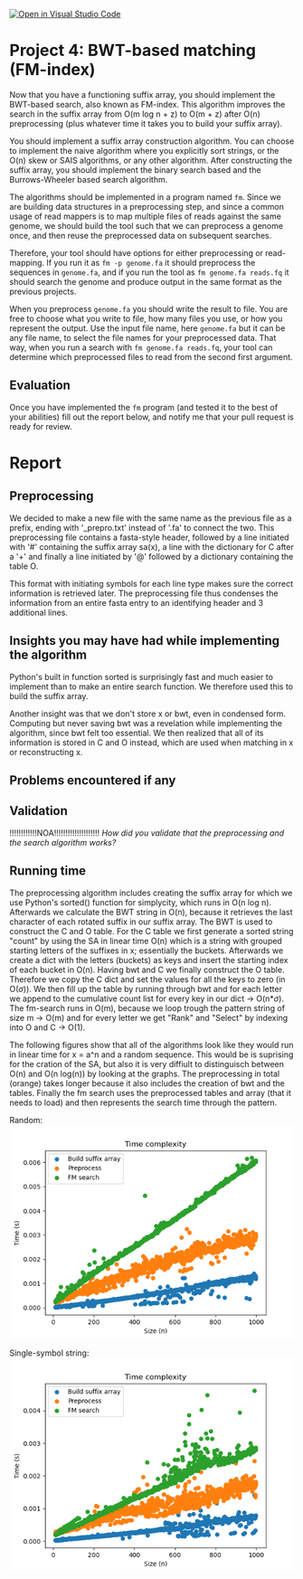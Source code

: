 [![Open in Visual Studio Code](https://classroom.github.com/assets/open-in-vscode-c66648af7eb3fe8bc4f294546bfd86ef473780cde1dea487d3c4ff354943c9ae.svg)](https://classroom.github.com/online_ide?assignment_repo_id=9268173&assignment_repo_type=AssignmentRepo)
# Project 4: BWT-based matching (FM-index)

Now that you have a functioning suffix array, you should implement the BWT-based search, also known as FM-index. This algorithm improves the search in the suffix array from O(m log n + z) to O(m + z) after O(n) preprocessing (plus whatever time it takes you to build your suffix array).

You should implement a suffix array construction algorithm. You can choose to implement the naive algorithm where you explicitly sort strings, or the O(n) skew or SAIS algorithms, or any other algorithm. After constructing the suffix array, you should implement the binary search based and the Burrows-Wheeler based search algorithm.

The algorithms should be implemented in a program named `fm`. Since we are building data structures in a preprocessing step, and since a common usage of read mappers is to map multiple files of reads against the same genome, we should build the tool such that we can preprocess a genome once, and then reuse the preprocessed data on subsequent searches.

Therefore, your tool should have options for either preprocessing or read-mapping. If you run it as `fm -p genome.fa` it should preprocess the sequences in `genome.fa`, and if you run the tool as  `fm genome.fa reads.fq` it should search the genome and produce output in the same format as the previous projects.

When you preprocess `genome.fa` you should write the result to file. You are free to choose what you write to file, how many files you use, or how you represent the output. Use the input file name, here `genome.fa` but it can be any file name, to select the file names for your preprocessed data. That way, when you run a search with `fm genome.fa reads.fq`, your tool can determine which preprocessed files to read from the second first argument.

## Evaluation

Once you have implemented the `fm` program (and tested it to the best of your abilities) fill out the report below, and notify me that your pull request is ready for review.

# Report

## Preprocessing

We decided to make a new file with the same name as the previous file as a prefix, ending with '_prepro.txt' instead of '.fa' to connect the two. This preprocessing file contains a fasta-style header, followed by a line initiated with '#' containing the suffix array sa(x), a line with the dictionary for C after a '+' and finally a line initiated by '@' followed by a dictionary containing the table O.

This format with initiating symbols for each line type makes sure the correct information is retrieved later. The preprocessing file thus condenses the information from an entire fasta entry to an identifying header and 3 additional lines.

## Insights you may have had while implementing the algorithm
Python's built in function sorted is surprisingly fast and much easier to implement than to make an entire search function. We therefore used this to build the suffix array.

Another insight was that we don't store x or bwt, even in condensed form. Computing but never saving bwt was a revelation while implementing the algorithm, since bwt felt too essential. We then realized that all of its information is stored in C and O instead, which are used when matching in x or reconstructing x.

## Problems encountered if any

## Validation
!!!!!!!!!!!!NOA!!!!!!!!!!!!!!!!!!!!
*How did you validate that the preprocessing and the search algorithm works?*

## Running time
The preprocessing algorithm includes creating the suffix array for which we use Python's sorted() function for simplycity, which runs in O(n log n). 
Afterwards we calculate the BWT string in O(n), because it retrieves the last character of each rotated suffix in our suffix array. The BWT is used to construct the C and O table. For the C table we first generate a sorted string "count" by using the SA in linear time O(n) which is a string with grouped starting letters of the suffixes in x; essentially the buckets. Afterwards we create a dict with the letters (buckets) as keys and insert the starting index of each bucket in O(n).
Having bwt and C we finally construct the O table. Therefore we copy the C dict and set the values for all the keys to zero (in O($\sigma$)). We then fill up the table by running through bwt and for each letter we append to the cumulative count list for every key in our dict -> O(n*$\sigma$).
The fm-search runs in O(m), because we loop trough the pattern string of size m -> O(m) and for every letter we get "Rank" and "Select" by indexing into O and C -> O(1).

The following figures show that all of the algorithms look like they would run in linear time for x = a^n and a random sequence. This would be is suprising for the cration of the SA, but also it is very diffiult to distinguisch between O(n) and O(n log(n)) by looking at the graphs. The preprocessing in total (orange) takes longer because it also includes the creation of bwt and the tables. 
Finally the fm search uses the preprocessed tables and array (that it needs to load) and then represents the search time through the pattern. 

Random:
![H](figs/random.png)


Single-symbol string:
![H](figs/single.png)